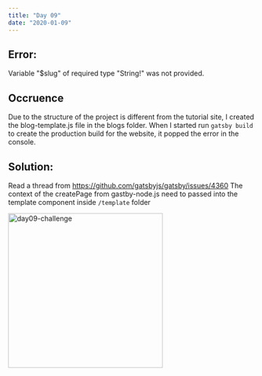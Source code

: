 ```yaml
---
title: "Day 09"
date: "2020-01-09"
---
```

## Error: 
Variable "$slug" of required type "String!" was not provided.

## Occruence
Due to the structure of the project is different from the tutorial site, I created the blog-template.js file in the blogs folder.
When I started run `gatsby build` to create the production build for the website, it popped the error in the console. 

## Solution: 
Read a thread from https://github.com/gatsbyjs/gatsby/issues/4360 
The context of the createPage from gastby-node.js need to passed into the template component inside  `/template` folder

<img src="https://source.unsplash.com/weekly?web" alt="day09-challenge" height="315"/>

